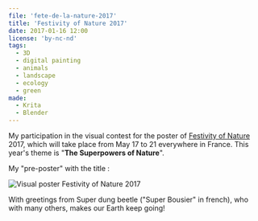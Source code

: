 ```yaml
---
file: 'fete-de-la-nature-2017'
title: 'Festivity of Nature 2017'
date: 2017-01-16 12:00
license: 'by-nc-nd'
tags:
  - 3D
  - digital painting
  - animals
  - landscape
  - ecology
  - green
made:
  - Krita
  - Blender
---
```


My participation in the visual contest for the poster of [Festivity of Nature](http://www.fetedelanature.com/) 2017, which will take place from May 17 to 21 everywhere in France. This year's theme is "**The Superpowers of Nature**".

My "pre-poster" with the title :

![Visual poster Festivity of Nature 2017](/img/blog/affiche-fete-de-la-nature-2017-web.jpg)

With greetings from Super dung beetle ("Super Bousier" in french), who with many others, makes our Earth keep going!
